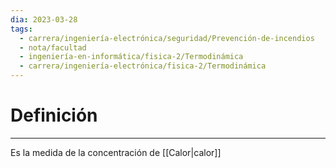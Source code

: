```yaml
---
dia: 2023-03-28
tags:
  - carrera/ingeniería-electrónica/seguridad/Prevención-de-incendios
  - nota/facultad
  - ingeniería-en-informática/fisica-2/Termodinámica
  - carrera/ingeniería-electrónica/fisica-2/Termodinámica
---
```

# Definición
---
Es la medida de la concentración de [[Calor|calor]]